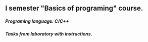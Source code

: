 ## I semester "Basics of programing" course.
##### Programing language: C/C++
##### Tasks from laboratory with instructions.
